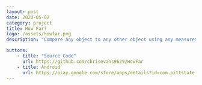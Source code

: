 ```yaml
---
layout: post
date: 2020-05-02
category: project
title: How Far?
logo: /assets/howfar.png
description: "Compare any object to any other object using any measurement."

buttons:
    - title: "Source Code"
      url: https://github.com/chrisevans9629/HowFar
    - title: Android
      url: https://play.google.com/store/apps/details?id=com.pittstate.howfar
---
```


